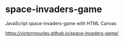 # space-invaders-game
JavaScript space-invaders-game with HTML Canvas


https://victormouries.github.io/space-invaders-game/
